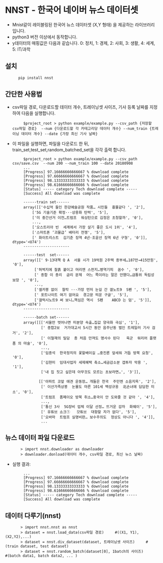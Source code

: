 # NNST - 한국어 네이버 뉴스 데이터셋

- Mnist같이 레이블링된 한국어 뉴스 데이터셋 (X,Y 형태) 을 제공하는 라이브러리 입니다.
- python3 버전 이상에서 동작합니다.
- y데이터의 매핑값은 다음과 같습니다.
    0: 정치, 1: 경제, 2: 사회, 3: 생활, 4: 세계, 5: IT/과학

## 설치
          pip install nnst

## 간단한 사용법
- csv파일 경로, 다운로드할 데이터 개수, 트레이닝셋 사이즈, 기사 등록 날짜를 지정하여 다음을 실행합니다.

           $project_root > python example/example.py --csv_path {저장할 csv파일 경로}  --num {다운로드할 각 카테고리당 데이터 개수} --num_train {트레이닝 데이터 개수} --date {가장 최신 기사 날짜}
- 이 파일을 실행하면, 파일을 다운로드 한 뒤, train_set,test_set,random_batched_set을 각각 출력 합니다.


           $project_root > python example/example.py --csv_path csv/save.csv  --num 200 --num_train 100 --date 20180908
           ...
           [Progress] 97.16666666666667 % download complete
           [Progress] 97.66666666666667 % download complete
           [Progress] 98.13333333333333 % download complete
           [Progress] 98.61666666666666 % download complete
           [Status] ----- category Tech download complete -----
           [Success] All download was complete

           ------train set------
           array([['수십억 들인 한강예술공원 작품… 시민들  흉물같다 ', '2'],
               ['5G 기술기준 확정···상용화 탄력', '5'],
               ['미 중간선거 이전…트럼프  워싱턴으로 김정은 초청할까', '0'],
               ...,
               ['오스트리아 빈  세계에서 가장 살기 좋은 도시 1위', '4'],
               ['스마트폰 ‘괴물급’ 배터리 전쟁', '5'],
               [' 화이트리스트  김기춘 징역 4년·조윤선 징역 6년 구형', '0']], dtype='<U74')
           ---------------------

           ------test  set------
           array([[' 9·13대책 Q A  서울 시가 19억원 2주택 종부세…187만→415만원', '0'],
                ['허벅지에 찰흙 붙이고 머리엔 스펀지…병역기피  꼼수 ', '0'],
                [' 종합 이 총리  금리 문제  어느 쪽이라는 말은 안했다…금통위 독립성 보장 ', '0'],
                ...,
                ['셀카봉 없이  찰칵 ···가장 먼저 눈길 간 갤노트9  S펜 ', '5'],
                [' 포트나이트 여기 없어요  경고문 띄운 구글', '5'],
                ['갤럭시노트9 써 보니…핵심은 역시  S펜    ABCD 는 덤', '5']], dtype='<U74')
           ---------------------

           ------batch set------
           array([[['서울만 벗어나면 미분양 속출…집값 양극화 극심', '1'],
                   [' 종합2보  거가대교서 5시간 동안 음주난동 벌인 트레일러 기사 검거', '2'],
                   [' 이철재의 밀담  총 처음 만져도 명사수 된다   육군  워리어 플랫폼 의 마술', '0'],
                   ...,
                   ['임종석  한국정치의 꽃할배이길 …중진론 앞세워 거듭 방북 요청', '0'],
                   ['김현미  임대사업자 세제혜택 축소…세금감소분 갭투자 악용 ', '1'],
                   ['내 집 짓고 싶은데 아무것도 모르는 초보라면…', '3']],

                  [['아파트 코앞 애견 운동장… 개들은 천국  주민엔 소음지옥', '2'],
                   [' 이산가족상봉  눈물도 마른 101세 백성규옹  北손녀에 담담한 미소', '0'],
                   ['트럼프  폼페이오 방북 취소…중국이 안 도와줄 것 같아 ', '4'],
                   ...,
                   ['통신 3사  5G장비 업체 이달 선정… 뜨거운 감자  화웨이', '5'],
                   [' 유튜브 쇼크①   갓튜브  대항할 자가 없다', '5'],
                   ['오바마  트럼프 실명비판… 보수주의도  정상도 아니다 ', '4']],
                   ...

## 뉴스 데이터 파일 다운로드
           > import nnst.downloader as downloader
           > downloader.donload(데이터 개수, csv파일 경로, 최신 뉴스 날짜)

* 실행 결과:

           ...
           [Progress] 97.16666666666667 % download complete
           [Progress] 97.66666666666667 % download complete
           [Progress] 98.13333333333333 % download complete
           [Progress] 98.61666666666666 % download complete
           [Status] ----- category Tech download complete -----
           [Success] All download was complete

## 데이터 다루기(nnst)
           > import nnst.nnst as nnst
           > dataset = nnst.load_data(csv파일 경로)     #((X1, Y1), (X2,Y2),...)
           > dataset = nnst.div_dataset(dataset, 트레이닝셋 사이즈)     #(train dataset, test dataset)
           > dataset = nnst.random_batch(dataset[0], 1batch의 사이즈)       #(batch data1, batch data2, ... )


